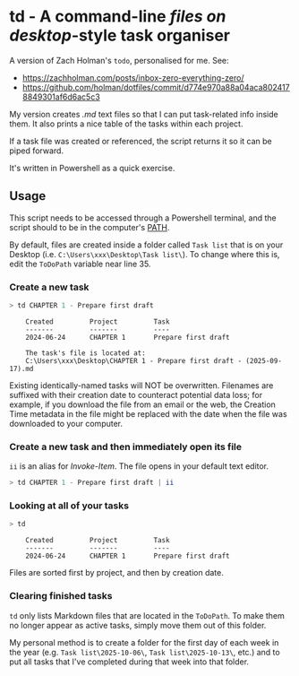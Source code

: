 # td - A command-line *files on desktop*-style task organiser

A version of Zach Holman's `todo`, personalised for me. See:

- <https://zachholman.com/posts/inbox-zero-everything-zero/>
- <https://github.com/holman/dotfiles/commit/d774e970a88a04aca8024178849301af6d6ac5c3>

My version creates _.md_ text files so that I can put task-related info inside 
them. It also prints a nice table of the tasks within each project.

If a task file was created or referenced, the script returns it so it can be piped forward.

It's written in Powershell as a quick exercise.


## Usage

This script needs to be accessed through a Powershell terminal, and the script should 
to be in the computer's [PATH](https://www.howtogeek.com/118594/how-to-edit-your-system-path-for-easy-command-line-access/). 

By default, files are created inside a folder called `Task list` that is on your Desktop (i.e. `C:\Users\xxx\Desktop\Task list\`). To change where this is, edit the `ToDoPath` variable near line 35.

### Create a new task

```powershell
> td CHAPTER 1 - Prepare first draft
```

```
    Created         Project         Task
    -------         -------         ----
    2024-06-24      CHAPTER 1       Prepare first draft

    The task's file is located at:
    C:\Users\xxx\Desktop\CHAPTER 1 - Prepare first draft - (2025-09-17).md
```

Existing identically-named tasks will NOT be overwritten. Filenames are suffixed with their 
creation date to counteract potential data loss; for example, if you download the file from an
email or the web, the Creation Time metadata in the file might be replaced with the date when
the file was downloaded to your computer.

### Create a new task and then immediately open its file

`ii` is an alias for *Invoke-Item*. The file opens in your default text editor.

``` powershell
> td CHAPTER 1 - Prepare first draft | ii
```

### Looking at all of your tasks

```powershell
> td
```

```
    Created         Project         Task
    -------         -------         ----
    2024-06-24      CHAPTER 1       Prepare first draft
```

Files are sorted first by project, and then by creation date.

### Clearing finished tasks

`td` only lists Markdown files that are located in the `ToDoPath`. To make them no longer appear as active tasks, simply move them out of this folder.

My personal method is to create a folder for the first day of each week in the year (e.g. `Task list\2025-10-06\`, `Task list\2025-10-13\`, etc.) and to put all tasks that I've completed during that week into that folder.

